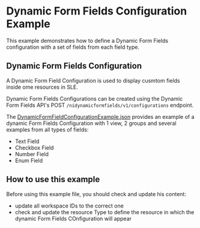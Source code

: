 # Dynamic Form Fields Configuration Example

This example demonstrates how to define a Dynamic Form Fields configuration 
with a set of fields from each field type.

## Dynamic Form Fields Configuration

A Dynamic Form Field Configuration is used to display cusmtom fields inside 
ome resources in SLE. 

Dynamic Form Fields Configurations can be created using the Dynamic Form 
Fields API's POST `/nidynamicformfields/v1/configurations` endpoint. 

The [DynamicFormFieldConfigurationExample.json](DynamicFormFieldConfigurationExample.json) 
provides an example of a dynamic Form Fields Configuration with 1 view,
2 groups and several examples from all types of fields:

  - Text Field
  - Checkbox Field
  - Number Field
  - Enum Field

## How to use this example

Before using this example file, you should check and update his content:

  - update all workspace IDs to the correct one
  - check and update the resource Type to define the resource in which the
    dynamic Form Fields COnfiguration will appear
